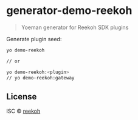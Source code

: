 # generator-demo-reekoh 
> Yoeman generator for Reekoh SDK plugins

Generate plugin seed:

```bash
yo demo-reekoh

// or 

yo demo-reekoh:<plugin>
// yo demo-reekoh:gateway
```

## License

ISC © [reekoh]()